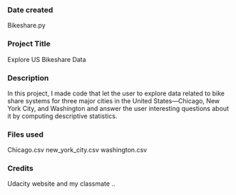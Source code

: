 ### Date created
Bikeshare.py
### Project Title
Explore US Bikeshare Data
### Description
In this project, I made code that let the user to explore data related to bike share systems for three major cities in the United States—Chicago, New York City, and Washington and answer the user interesting questions about it by computing descriptive statistics.
### Files used
Chicago.csv
new_york_city.csv
washington.csv
### Credits
Udacity website and my classmate ..
